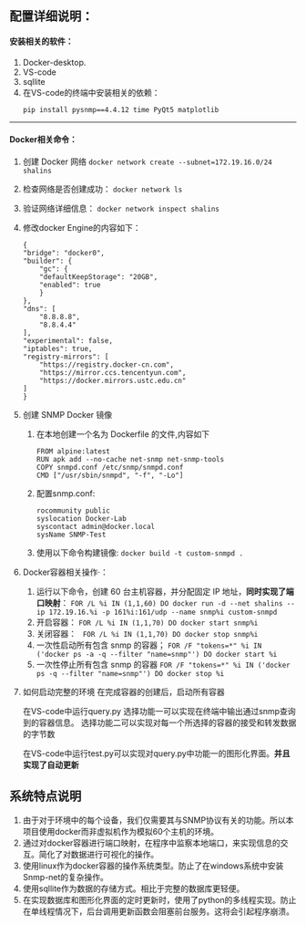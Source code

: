 ## 配置详细说明：

#### 安装相关的软件：
1. Docker-desktop.
2. VS-code
3. sqllite
3. 在VS-code的终端中安装相关的依赖：
    ```
    pip install pysnmp==4.4.12 time PyQt5 matplotlib
    ```

---

#### Docker相关命令： 
1. 创建 Docker 网络
        ```docker network create --subnet=172.19.16.0/24 shalins```
2. 检查网络是否创建成功：
        ```docker network ls```
3. 验证网络详细信息：
        ```docker network inspect shalins```
4. 修改docker Engine的内容如下：
    ```
    {
    "bridge": "docker0",
    "builder": {
        "gc": {
        "defaultKeepStorage": "20GB",
        "enabled": true
        }
    },
    "dns": [
        "8.8.8.8",
        "8.8.4.4"
    ],
    "experimental": false,
    "iptables": true,
    "registry-mirrors": [
        "https://registry.docker-cn.com",
        "https://mirror.ccs.tencentyun.com",
        "https://docker.mirrors.ustc.edu.cn"
    ]
    }
    ```

5. 创建 SNMP Docker 镜像

    1. 在本地创建一个名为 Dockerfile 的文件,内容如下
        ```
        FROM alpine:latest
        RUN apk add --no-cache net-snmp net-snmp-tools
        COPY snmpd.conf /etc/snmp/snmpd.conf
        CMD ["/usr/sbin/snmpd", "-f", "-Lo"]
        ```
    2. 配置snmp.conf:
        ```
        rocommunity public
        syslocation Docker-Lab
        syscontact admin@docker.local
        sysName SNMP-Test
        ```
    3. 使用以下命令构建镜像:
        ```docker build -t custom-snmpd .```
        

6. Docker容器相关操作·：

    1. 运行以下命令，创建 60 台主机容器，并分配固定 IP 地址，**同时实现了端口映射**：
        ```FOR /L %i IN (1,1,60) DO docker run -d --net shalins --ip 172.19.16.%i -p 161%i:161/udp --name snmp%i custom-snmpd```
    2. 开启容器：
        ```FOR /L %i IN (1,1,70) DO docker start snmp%i```
    3. 关闭容器：
       ``` FOR /L %i IN (1,1,70) DO docker stop snmp%i```
    4. 一次性启动所有包含 snmp 的容器；
        ```FOR /F "tokens=*" %i IN ('docker ps -a -q --filter "name=snmp"') DO docker start %i```
    5. 一次性停止所有包含 snmp 的容器
        `FOR /F "tokens=*" %i IN ('docker ps -q --filter "name=snmp"') DO docker stop %i`

7. 如何启动完整的环境
    在完成容器的创建后，启动所有容器
    
    在VS-code中运行query.py
    选择功能一可以实现在终端中输出通过snmp查询到的容器信息。
    选择功能二可以实现对每一个所选择的容器的接受和转发数据的字节数

    在VS-code中运行test.py可以实现对query.py中功能一的图形化界面。**并且实现了自动更新**

## 系统特点说明

1. 由于对于环境中的每个设备，我们仅需要其与SNMP协议有关的功能。所以本项目使用docker而非虚拟机作为模拟60个主机的环境。
2. 通过对docker容器进行端口映射，在程序中监察本地端口，来实现信息的交互。简化了对数据进行可视化的操作。
3. 使用linux作为docker容器的操作系统类型。防止了在windows系统中安装Snmp-net的复杂操作。
4. 使用sqllite作为数据的存储方式。相比于完整的数据库更轻便。
5. 在实现数据库和图形化界面的定时更新时，使用了python的多线程实现。防止在单线程情况下，后台调用更新函数会阻塞前台服务。这将会引起程序崩溃。